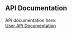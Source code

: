 ## API Documentation

API documentation here:  
[User API Documentation](https://documenter.getpostman.com/view/41786569/2sAYX8K2NK)
